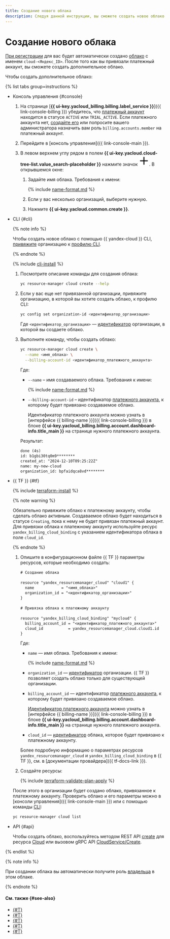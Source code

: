 ```yaml
---
title: Создание нового облака
description: Следуя данной инструкции, вы сможете создать новое облако.
---
```


# Создание нового облака

[При регистрации](../../../billing/quickstart/index.md#create_billing_account) для вас будет автоматически создано [облако](../../concepts/resources-hierarchy.md#cloud) с именем `cloud-<Яндекс_ID>`. После того как вы привязали платежный аккаунт, вы сможете создать дополнительное облако.

Чтобы создать дополнительное облако:

{% list tabs group=instructions %}

- Консоль управления {#console}

  1. На странице [**{{ ui-key.yacloud_billing.billing.label_service }}**]({{ link-console-billing }}) убедитесь, что [платежный аккаунт](../../../billing/concepts/billing-account.md) находится в статусе `ACTIVE` или `TRIAL_ACTIVE`. Если платежного аккаунта нет, [создайте его](../../../billing/quickstart/index.md#create_billing_account) или попросите вашего администратора назначить вам роль `billing.accounts.member` на платежный аккаунт.
  1. Перейдите в [консоль управления]({{ link-console-main }}).
  1. В левом верхнем углу рядом в полем **{{ ui-key.yacloud.cloud-tree-list.value_search-placeholder }}** нажмите значок ![plus](../../../_assets/console-icons/plus.svg). В открывшемся окне:
  
      1. Задайте имя облака. Требования к имени:

          {% include [name-format.md](../../../_includes/name-format.md) %}
      1. Если у вас несколько организаций, выберите нужную.
      1. Нажмите **{{ ui-key.yacloud.common.create }}**.

- CLI {#cli}

  {% note info %}

  Чтобы создать новое облако с помощью {{ yandex-cloud }} CLI, [привяжите](../../../cli/operations/profile/manage-properties.md#set) организацию к [профилю CLI](../../../cli/operations/profile/profile-list.md).

  {% endnote %}

  {% include [cli-install](../../../_includes/cli-install.md) %}

  1. Посмотрите описание команды для создания облака:

      ```bash
      yc resource-manager cloud create --help
      ```

  1. Если у вас еще нет привязанной организации, привяжите организацию, в которой вы хотите создать облако, к профилю CLI:

      ```bash
      yc config set organization-id <идентификатор_организации>
      ```

      Где `<идентификатор_организации>` — [идентификатор](../../../organization/operations/organization-get-id.md) организации, в которой вы создаете облако.

  1. Выполните команду, чтобы создать облако:

      ```bash
      yc resource-manager cloud create \
        --name <имя_облака> \
        --billing-account-id <идентификатор_платежного_аккаунта>
      ```

      Где:

      * `--name` – имя создаваемого облака. Требования к имени:

          {% include [name-format.md](../../../_includes/name-format.md) %}
      * `--billing-account-id` – идентификатор [платежного аккаунта](../../../billing/concepts/billing-account.md), к которому будет привязано создаваемое облако.

          Идентификатор платежного аккаунта можно узнать в [интерфейсе {{ billing-name }}]({{ link-console-billing }}) в блоке **{{ ui-key.yacloud_billing.billing.account.dashboard-info.title_main }}** на странице нужного платежного аккаунта.

      Результат:

      ```text
      done (4s)
      id: b1gbi30tq0m9********
      created_at: "2024-12-10T09:25:22Z"
      name: my-new-cloud
      organization_id: bpfaidqca8vd********
      ```

- {{ TF }} {#tf}

  {% include [terraform-install](../../../_includes/terraform-install.md) %}

  {% note warning %}

  Обязательно привяжите облако к платежному аккаунту, чтобы сделать облако активным. Создаваемое облако будет находиться в статусе `Creating`, пока к нему не будет привязан платежный аккаунт. Для привязки облака к платежному аккаунту используйте ресурс `yandex_billing_cloud_binding` с указанием идентификатора облака в поле `cloud_id`.

  {% endnote %}

  1. Опишите в конфигурационном файле {{ TF }} параметры ресурсов, которые необходимо создать:

      ```hcl
      # Создание облака

      resource "yandex_resourcemanager_cloud" "cloud1" {
        name            = "<имя_облака>"
        organization_id = "<идентификатор_организации>"
      }

      # Привязка облака к платежному аккаунту

      resource "yandex_billing_cloud_binding" "mycloud" {
        billing_account_id = "<идентификатор_платежного_аккаунта>"
        cloud_id           = yandex_resourcemanager_cloud.cloud1.id
      }
      ```

      Где:

      * `name` — имя облака. Требования к имени:
      
        {% include [name-format.md](../../../_includes/name-format.md) %}
        
      * `organization_id` — [идентификатор](../../../organization/operations/organization-get-id.md) организации. {{ TF }} позволяет создать облако только для существующей организации.
      * `billing_account_id` — идентификатор [платежного аккаунта](../../../billing/concepts/billing-account.md), к которому будет привязано создаваемое облако.

          [Идентификатор платежного аккаунта](../../../billing/concepts/billing-account.md#billing-account-id) можно узнать в [интерфейсе {{ billing-name }}]({{ link-console-billing }}) в блоке **{{ ui-key.yacloud_billing.billing.account.dashboard-info.title_main }}** на странице нужного платежного аккаунта.
      * `cloud_id` — [идентификатор](../../../resource-manager/operations/cloud/get-id.md) облака, которое будет привязано к платежному аккаунту.

      Более подробную информацию о параметрах ресурсов `yandex_resourcemanager_cloud` и `yandex_billing_cloud_binding` в {{ TF }}, см. в [документации провайдера]({{ tf-docs-link }}).

  1. Создайте ресурсы:

      {% include [terraform-validate-plan-apply](../../../_tutorials/_tutorials_includes/terraform-validate-plan-apply.md) %}

  После этого в организации будет создано облако, привязанное к платежному аккаунту. Проверить облако и его параметры можно в [консоли управления]({{ link-console-main }}) или с помощью команды [CLI](../../../cli/quickstart.md):

    ```bash
    yc resource-manager cloud list
    ```

- API {#api}

  Чтобы создать облако, воспользуйтесь методом REST API [create](../../api-ref/Cloud/create.md) для ресурса [Cloud](../../api-ref/Cloud/index.md) или вызовом gRPC API [CloudService/Create](../../api-ref/grpc/Cloud/create.md).

{% endlist %}

{% note info %}

При создании облака вы автоматически получите роль [владельца](../../concepts/resources-hierarchy.md#owner) в этом облаке.

{% endnote %}

#### См. также {#see-also}

* [{#T}](update.md)
* [{#T}](set-access-bindings.md)
* [{#T}](switch-cloud.md)
* [{#T}](../folder/create.md)
* [{#T}](../../../billing/concepts/billing-account.md)
